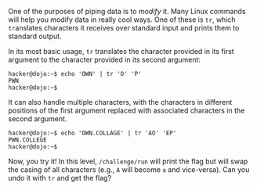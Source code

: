 One of the purposes of piping data is to _modify_ it.
Many Linux commands will help you modify data in really cool ways.
One of these is `tr`, which `tr`anslates characters it receives over standard input and prints them to standard output.

In its most basic usage, `tr` translates the character provided in its first argument to the character provided in its second argument:

```console
hacker@dojo:~$ echo 'OWN' | tr 'O' 'P'
PWN
hacker@dojo:~$
```

It can also handle multiple characters, with the characters in different positions of the first argument replaced with associated characters in the second argument.

```console
hacker@dojo:~$ echo 'OWN.COLLAGE' | tr 'AO' 'EP'
PWN.COLLEGE
hacker@dojo:~$
```

Now, you try it!
In this level, `/challenge/run` will print the flag but will swap the casing of all characters (e.g., `A` will become `a` and vice-versa).
Can you undo it with `tr` and get the flag?
